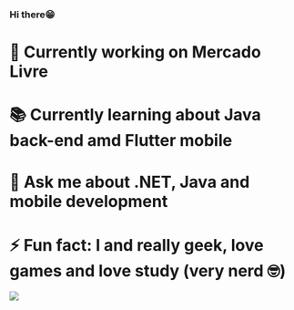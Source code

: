 ### Hi there😁

# 👔 Currently working on Mercado Livre
# 📚 Currently learning about Java back-end amd Flutter mobile
# 💬 Ask me about .NET, Java and mobile development
# ⚡ Fun fact: I and really geek, love games and love study (very nerd 🤓)

<img src="https://github-readme-stats.vercel.app/api/top-langs/?username=NycolasV&layout=compact&theme=radical" />

<!--
**nycolas-vieira/nycolas-vieira** is a ✨ _special_ ✨ repository because its `README.md` (this file) appears on your GitHub profile.

Here are some ideas to get you started:

- 🔭 I’m currently working on ...
- 🌱 I’m currently learning ...
- 👯 I’m looking to collaborate on ...
- 🤔 I’m looking for help with ...
- 💬 Ask me about ...
- 📫 How to reach me: ...
- 😄 Pronouns: ...
- ⚡ Fun fact: ...
-->
